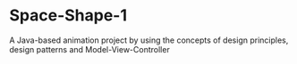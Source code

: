 # Space-Shape-1
A Java-based animation project by using the concepts of design principles, design patterns and Model-View-Controller
